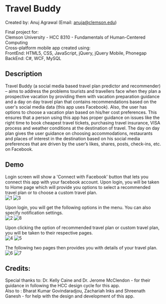 # Travel Buddy
Created by: Anuj Agrawal (Email: anuja@clemson.edu)
<br>

Final project for:
<br>
Clemson University - HCC 8310 - Fundamentals of Human-Centered Computing
<br>
Cross-platform mobile app created using:
<br>
FrontEnd: HTML5, CSS, JavaScript, jQuery, jQuery Mobile, Phonegap
<br>
BackEnd: C#, WCF, MySQL

## Description
Travel Buddy (a social media based travel plan predictor and recommender) – aims to address the problems tourists and travellers face when they plan a prospective vacation by providing them with vacation preparation guidance and a day on day travel plan that contains recommendations based on the user's social media data (this app uses Facebook). Also, the user has options to choose a vacation plan based on his/her cost preferences. This ensures that a person using this app has proper guidance on issues like the right time to book cheapest travel tickets, purchasing travel insurance, VISA process and weather conditions at the destination of travel. The day on day plan gives the user guidance on choosing accommodations, restaurants and places of interest in the destination based on his social media preferences that are driven by the user’s likes, shares, posts, check-ins, etc. on Facebook.

## Demo

Login screen will show a 'Connect with Facebook' button that lets you connect this app with your facebook account. Upon login, you will be taken to Home page which will provide you options to select a recommended travel plan or to choose a custom travel plan.
<br>
![1](https://raw.githubusercontent.com/anujgeek/TravelBuddy/master/Demo/1.jpg "Login")
![3](https://raw.githubusercontent.com/anujgeek/TravelBuddy/master/Demo/3.jpg "Home")
<br>

Upon login, you will get the following options in the menu. You can also specify notification settings.
<br>
![2](https://raw.githubusercontent.com/anujgeek/TravelBuddy/master/Demo/2.jpg "Menu")
![8](https://raw.githubusercontent.com/anujgeek/TravelBuddy/master/Demo/8.jpg "Notification Settings")
<br>

Upon clicking the option of recommended travel plan or custom travel plan, you will be taken to their respective pages.
<br>
![4](https://raw.githubusercontent.com/anujgeek/TravelBuddy/master/Demo/4.jpg "Travel Plan")
![5](https://raw.githubusercontent.com/anujgeek/TravelBuddy/master/Demo/5.jpg "Custom Travel Plan")
<br>

The following two pages then provides you with details of your travel plan.
<br>
![6](https://raw.githubusercontent.com/anujgeek/TravelBuddy/master/Demo/6.jpg "Preparation")
![7](https://raw.githubusercontent.com/anujgeek/TravelBuddy/master/Demo/7.jpg "During Vacation")
<br>

## Credits:

Special thanks to: Dr. Kelly Caine and Dr. Jerome McClendon - for their guidance in following the HCC design cycle for this app.
<br>
Also to : Bharat Kumar Govindaradjou, Zachariah Inks and Shreenath Ganesh - for help with the design and development of this app.
